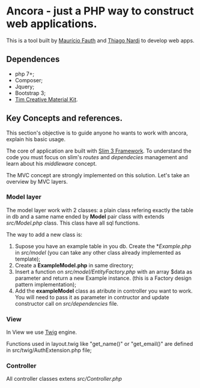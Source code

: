 # Ancora - just a PHP way to construct web applications.

This is a tool built by [Maurício Fauth](https://github.com/mauriciofauth) and [Thiago Nardi](https://github.com/thnardi) to develop web apps.

## Dependences

 - php 7+;
 - Composer;
 - Jquery;
 - Bootstrap 3;
 - [Tim Creative Material Kit](https://github.com/timcreative).


## Key Concepts and references.

This section's objective is to guide anyone ho wants to work with ancora, explain his basic usage.

The core of application are built with [Slim 3 Framework](https://www.slimframework.com). To understand the code you must focus on slim's *routes* and *dependecies* management and learn about his *middleware* concept.

The MVC concept are strongly implemented on this solution. Let's take an overview by MVC layers.

### Model layer

The model layer work with 2 classes: a plain class refering exactly the table in db and a same name ended by **Model** pair class with extends *src/Model.php* class. This class have all sql functions.

The way to add a new class is:
1) Supose you have an example table in you db. Create the **Example.php* in *src/model* (you can take any other class already implemented as template);
2) Create a **ExampleModel.php** in same directory;
3) Insert a function on *src/model/EntityFactory.php* with an array $data as parameter and return a new Example instance. (this is a Factory design pattern implementation);
4) Add the **exampleModel** class as atribute in controller you want to work. You will need to pass it as parameter in contructor and update constructor call on *src/dependencies* file.

### View

In View we use [Twig](https://twig.symfony.com/) engine.

Functions used in layout.twig like "get_name()" or "get_email()" are defined in src/twig/AuthExtension.php file;

### Controller

All controller classes extens *src/Controller.php*


